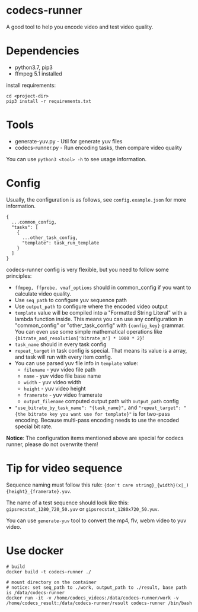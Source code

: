 # codecs-runner

A good tool to help you encode video and test video quality.

# Dependencies

* python3.7, pip3
* ffmpeg 5.1 installed

install requirements:

```
cd <project-dir>
pip3 install -r requirements.txt
```

# Tools

* generate-yuv.py - Util for generate yuv files
* codecs-runner.py - Run encoding tasks, then compare video quality

You can use `python3 <tool> -h` to see usage information.

# Config

Usually, the configuration is as follows, see `config.example.json` for more information.

```
{
  ...common_config,
  "tasks": [
    {
      ...other_task_config,
      "template": task_run_template
    }
  ]
}
```
codecs-runner config is very flexible, but you need to follow some principles:

* `ffmpeg, ffprobe, vmaf_options` should in common_config if you want to calculate video quality.
* Use `seq_path` to configure yuv sequence path
* Use `output_path` to configure where the encoded video output
* `template` value will be compiled into a "Formatted String Literal" with a lambda function inside. 
    This means you can use any configuration in "common_config" or "other_task_config" with `{config_key}` grammar.
    You can even use some simple mathematical operations like `{bitrate_and_resolution['bitrate_m'] * 1000 * 2}`!
* `task_name` should in every task config
* `repeat_target` in task config is special. That means its value is a array, and task will run with every item config.
* You can use parsed yuv file info in `template` value:
    - `filename` - yuv video file path
    - `name` - yuv video file base name
    - `width` - yuv video width
    - `height` - yuv video height
    - `framerate` - yuv video framerate
    - `output_filename` computed output path with `output_path` config
* `"use_bitrate_by_task_name": "{task_name}",` and `"repeat_target": "{the bitrate key you want use for template}"` is for two-pass encoding. Because multi-pass encoding needs to use the encoded special bit rate.

**Notice**: The configuration items mentioned above are special for codecs runner, please do not overwrite them!

# Tip for video sequence

Sequence naming must follow this rule: `{don't care string}_{width}(x|_){height}_{framerate}.yuv`.

The name of a test sequence should look like this: `gipsrecstat_1280_720_50.yuv` or `gipsrecstat_1280x720_50.yuv`.

You can use `generate-yuv` tool to convert the mp4, flv, webm video to yuv video.

# Use docker

```
# build
docker build -t codecs-runner ./

# mount directory on the container
# notice: set seq_path to ./work, output_path to ./result, base path is /data/codecs-runner
docker run -it -v /home/codecs_videos:/data/codecs-runner/work -v /home/codecs_result:/data/codecs-runner/result codecs-runner /bin/bash
```